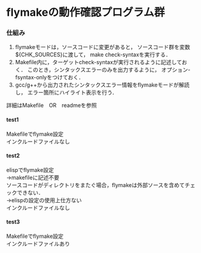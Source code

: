 flymakeの動作確認プログラム群
============================

### 仕組み
1. flymakeモードは，ソースコードに変更があると，
ソースコード群を変数${CHK_SOURCES}に渡して，
make check-syntaxを実行する．
2. Makefile内に，ターゲットcheck-syntaxが実行されるように記述しておく．
このとき，シンタックスエラーのみを出力するように，
オプション-fsyntax-onlyをつけておく．
3. gcc/g++から出力されたシンタックスエラー情報をflymakeモードが解読し，
エラー箇所にハイライト表示を行う．

詳細はMakefile　OR　readmeを参照


#### test1
Makefileでflymake設定  
インクルードファイルなし

#### test2
elispでflymake設定  
→makefileに記述不要  
ソースコードがディレクトリをまたぐ場合，flymakeは外部ソースを含めてチェックできない．  
→elispの設定の使用上仕方ない  
インクルードファイルなし
  
#### test3
Makefileでflymake設定  
インクルードファイルあり  
